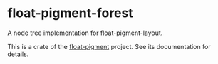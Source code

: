 # float-pigment-forest

A node tree implementation for float-pigment-layout.

This is a crate of the [float-pigment](https://github.com/wechat-miniprogram/float-pigment) project. See its documentation for details.
